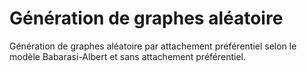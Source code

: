 # Génération de graphes aléatoire
Génération de graphes aléatoire par attachement préférentiel selon le modèle Babarasi-Albert et sans attachement préférentiel.
